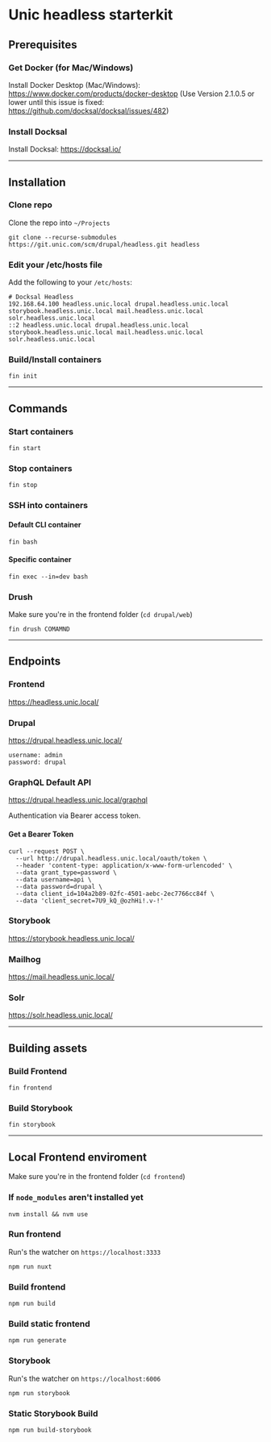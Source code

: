 # Unic headless starterkit

## Prerequisites

### Get Docker (for Mac/Windows)
Install Docker Desktop (Mac/Windows): https://www.docker.com/products/docker-desktop
(Use Version 2.1.0.5 or lower until this issue is fixed: https://github.com/docksal/docksal/issues/482)

### Install Docksal
Install Docksal: https://docksal.io/

---

## Installation

### Clone repo
Clone the repo into ```~/Projects```
```
git clone --recurse-submodules https://git.unic.com/scm/drupal/headless.git headless
```

### Edit your /etc/hosts file
Add the following to your `/etc/hosts`:

```
# Docksal Headless
192.168.64.100 headless.unic.local drupal.headless.unic.local storybook.headless.unic.local mail.headless.unic.local solr.headless.unic.local
::2 headless.unic.local drupal.headless.unic.local storybook.headless.unic.local mail.headless.unic.local solr.headless.unic.local
```

### Build/Install containers
```
fin init
```

---

## Commands

### Start containers
```
fin start
```

### Stop containers
```
fin stop
```

### SSH into containers
#### Default CLI container
```
fin bash
```

#### Specific container
```
fin exec --in=dev bash
```

### Drush
Make sure you're in the frontend folder (`cd drupal/web`)

```
fin drush COMAMND
```

---

## Endpoints

### Frontend
https://headless.unic.local/

### Drupal
https://drupal.headless.unic.local/
```
username: admin
password: drupal
```

### GraphQL Default API
https://drupal.headless.unic.local/graphql

Authentication via Bearer access token.

#### Get a Bearer Token
```
curl --request POST \
  --url http://drupal.headless.unic.local/oauth/token \
  --header 'content-type: application/x-www-form-urlencoded' \
  --data grant_type=password \
  --data username=api \
  --data password=drupal \
  --data client_id=104a2b89-02fc-4501-aebc-2ec7766cc84f \
  --data 'client_secret=7U9_kQ_@ozhHi!.v-!'
  ```

### Storybook
https://storybook.headless.unic.local/

### Mailhog
https://mail.headless.unic.local/

### Solr
https://solr.headless.unic.local/

---

## Building assets

### Build Frontend
```
fin frontend
```

### Build Storybook
```
fin storybook
```
---

## Local Frontend enviroment

Make sure you're in the frontend folder (`cd frontend`)

### If `node_modules` aren't installed yet
```
nvm install && nvm use
```

### Run frontend
Run's the watcher on `https://localhost:3333`
```
npm run nuxt
```

### Build frontend
```
npm run build
```

### Build static frontend
```
npm run generate
```

### Storybook
Run's the watcher on `https://localhost:6006`
```
npm run storybook
```

### Static Storybook Build
```
npm run build-storybook
```
